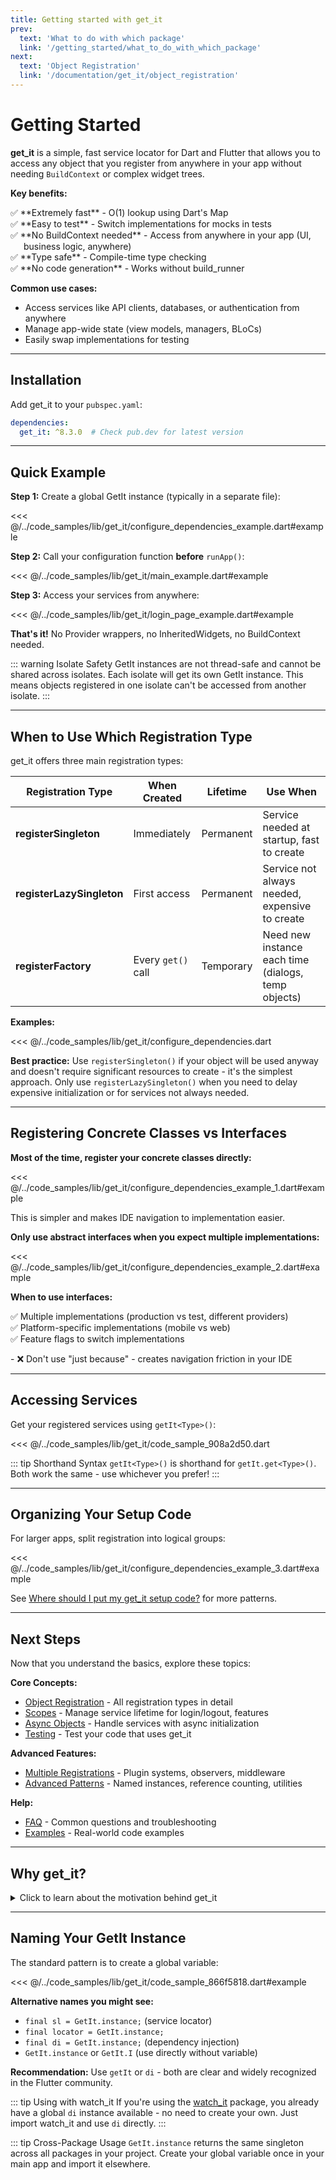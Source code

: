 ```yaml
---
title: Getting started with get_it
prev:
  text: 'What to do with which package'
  link: '/getting_started/what_to_do_with_which_package'
next:
  text: 'Object Registration'
  link: '/documentation/get_it/object_registration'
---
```


# Getting Started

**get_it** is a simple, fast service locator for Dart and Flutter that allows you to access any object that you register from anywhere in your app without needing `BuildContext` or complex widget trees.

**Key benefits:**
<ul style="list-style: none; padding-left: 0;">
  <li style="padding-left: 1.5em; text-indent: -1.5em;">✅ **Extremely fast** - O(1) lookup using Dart's Map</li>
  <li style="padding-left: 1.5em; text-indent: -1.5em;">✅ **Easy to test** - Switch implementations for mocks in tests</li>
  <li style="padding-left: 1.5em; text-indent: -1.5em;">✅ **No BuildContext needed** - Access from anywhere in your app (UI, business logic, anywhere)</li>
  <li style="padding-left: 1.5em; text-indent: -1.5em;">✅ **Type safe** - Compile-time type checking</li>
  <li style="padding-left: 1.5em; text-indent: -1.5em;">✅ **No code generation** - Works without build_runner</li>
</ul>

**Common use cases:**
- Access services like API clients, databases, or authentication from anywhere
- Manage app-wide state (view models, managers, BLoCs)
- Easily swap implementations for testing

---

## Installation

Add get_it to your `pubspec.yaml`:

```yaml
dependencies:
  get_it: ^8.3.0  # Check pub.dev for latest version
```

---

## Quick Example

**Step 1:** Create a global GetIt instance (typically in a separate file):


<<< @/../code_samples/lib/get_it/configure_dependencies_example.dart#example

**Step 2:** Call your configuration function **before** `runApp()`:


<<< @/../code_samples/lib/get_it/main_example.dart#example

**Step 3:** Access your services from anywhere:


<<< @/../code_samples/lib/get_it/login_page_example.dart#example

**That's it!** No Provider wrappers, no InheritedWidgets, no BuildContext needed.

::: warning Isolate Safety
GetIt instances are not thread-safe and cannot be shared across isolates. Each isolate will get its own GetIt instance. This means objects registered in one isolate can't be accessed from another isolate.
:::

---

## When to Use Which Registration Type

get_it offers three main registration types:

| Registration Type | When Created | Lifetime | Use When |
|-------------------|--------------|----------|----------|
| **registerSingleton** | Immediately | Permanent | Service needed at startup, fast to create |
| **registerLazySingleton** | First access | Permanent | Service not always needed, expensive to create |
| **registerFactory** | Every `get()` call | Temporary | Need new instance each time (dialogs, temp objects) |

**Examples:**


<<< @/../code_samples/lib/get_it/configure_dependencies.dart

**Best practice:** Use `registerSingleton()` if your object will be used anyway and doesn't require significant resources to create - it's the simplest approach. Only use `registerLazySingleton()` when you need to delay expensive initialization or for services not always needed.

---

## Registering Concrete Classes vs Interfaces

**Most of the time, register your concrete classes directly:**


<<< @/../code_samples/lib/get_it/configure_dependencies_example_1.dart#example

This is simpler and makes IDE navigation to implementation easier.

**Only use abstract interfaces when you expect multiple implementations:**


<<< @/../code_samples/lib/get_it/configure_dependencies_example_2.dart#example

**When to use interfaces:**
<ul style="list-style: none; padding-left: 0;">
  <li style="padding-left: 1.5em; text-indent: -1.5em;">✅ Multiple implementations (production vs test, different providers)</li>
  <li style="padding-left: 1.5em; text-indent: -1.5em;">✅ Platform-specific implementations (mobile vs web)</li>
  <li style="padding-left: 1.5em; text-indent: -1.5em;">✅ Feature flags to switch implementations</li>
</ul>
- ❌ Don't use "just because" - creates navigation friction in your IDE

---

## Accessing Services

Get your registered services using `getIt<Type>()`:


<<< @/../code_samples/lib/get_it/code_sample_908a2d50.dart

::: tip Shorthand Syntax
`getIt<Type>()` is shorthand for `getIt.get<Type>()`. Both work the same - use whichever you prefer!
:::

---

## Organizing Your Setup Code

For larger apps, split registration into logical groups:


<<< @/../code_samples/lib/get_it/configure_dependencies_example_3.dart#example

See [Where should I put my get_it setup code?](/documentation/get_it/faq#where-should-i-put-my-get-it-setup-code) for more patterns.

---

## Next Steps

Now that you understand the basics, explore these topics:

**Core Concepts:**
- [Object Registration](/documentation/get_it/object_registration) - All registration types in detail
- [Scopes](/documentation/get_it/scopes) - Manage service lifetime for login/logout, features
- [Async Objects](/documentation/get_it/async_objects) - Handle services with async initialization
- [Testing](/documentation/get_it/testing) - Test your code that uses get_it

**Advanced Features:**
- [Multiple Registrations](/documentation/get_it/multiple_registrations) - Plugin systems, observers, middleware
- [Advanced Patterns](/documentation/get_it/advanced) - Named instances, reference counting, utilities

**Help:**
- [FAQ](/documentation/get_it/faq) - Common questions and troubleshooting
- [Examples](/examples/get_it/get_it) - Real-world code examples

---

## Why get_it?

<details>
<summary>Click to learn about the motivation behind get_it</summary>

As your app grows, you need to separate business logic from UI code. This makes your code easier to test and maintain. But how do you access these services from your widgets?

**Traditional approaches and their limitations:**

**InheritedWidget / Provider:**
- ❌ Requires `BuildContext` (not available in business layer)
- ❌ Adds complexity to widget tree
- ❌ Hard to access from background tasks, isolates

**Plain Singletons:**
- ❌ Can't swap implementation for tests
- ❌ Tight coupling to concrete classes
- ❌ No lifecycle management

**IoC/DI Containers:**
- ❌ Slow startup (reflection-based)
- ❌ "Magic" - hard to understand where objects come from
- ❌ Most don't work with Flutter (no reflection)

**get_it solves these problems:**
<ul style="list-style: none; padding-left: 0;">
  <li style="padding-left: 1.5em; text-indent: -1.5em;">✅ Access from anywhere without BuildContext</li>
  <li style="padding-left: 1.5em; text-indent: -1.5em;">✅ Easy to mock for tests (register interface, swap implementation)</li>
  <li style="padding-left: 1.5em; text-indent: -1.5em;">✅ Extremely fast (no reflection, just Map lookup)</li>
  <li style="padding-left: 1.5em; text-indent: -1.5em;">✅ Clear and explicit (you see exactly what's registered)</li>
  <li style="padding-left: 1.5em; text-indent: -1.5em;">✅ Lifecycle management (scopes, disposal)</li>
  <li style="padding-left: 1.5em; text-indent: -1.5em;">✅ Works in pure Dart and Flutter</li>
</ul>

**Service Locator pattern:**

get_it implements the Service Locator pattern - it decouples interface (abstract class) from concrete implementation while allowing access from anywhere.

For deeper understanding, read Martin Fowler's classic article: [Inversion of Control Containers and the Dependency Injection pattern](https://martinfowler.com/articles/injection.html)

</details>

---

## Naming Your GetIt Instance

The standard pattern is to create a global variable:


<<< @/../code_samples/lib/get_it/code_sample_866f5818.dart#example

**Alternative names you might see:**
- `final sl = GetIt.instance;` (service locator)
- `final locator = GetIt.instance;`
- `final di = GetIt.instance;` (dependency injection)
- `GetIt.instance` or `GetIt.I` (use directly without variable)

**Recommendation:** Use `getIt` or `di` - both are clear and widely recognized in the Flutter community.

::: tip Using with watch_it
If you're using the [watch_it](https://pub.dev/packages/watch_it) package, you already have a global `di` instance available - no need to create your own. Just import watch_it and use `di` directly.
:::

::: tip Cross-Package Usage
`GetIt.instance` returns the same singleton across all packages in your project. Create your global variable once in your main app and import it elsewhere.
